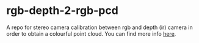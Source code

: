 # rgb-depth-2-rgb-pcd
A repo for stereo camera calibration between rgb and depth (ir) camera in order to obtain a colourful point cloud. 
You can find more info [here](https://docs.google.com/document/d/1-SvxfvDg1sxxhv0ZvO5Re6CqgFjvGiKPrxjO0B5l4Ys/edit?usp=sharing). 
